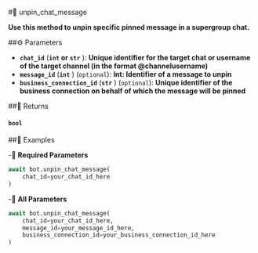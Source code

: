 #🔧 unpin_chat_message

**Use this method to unpin specific pinned message in a supergroup chat.**

##⚙️ Parameters

- **`chat_id`** (**`int` or `str`** ): **Unique identifier for the target chat or username of the target channel
(in the format @channelusername)**
- **`message_id`** (**`int`** ) (`optional`): **Int: Identifier of a message to unpin**
- **`business_connection_id`** (**`str`** ) (`optional`): **Unique identifier of the business connection on behalf of which the message will be pinned**

##📲 Returns

#### `bool`

##📀 Examples

-🪫 **Required Parameters**

```python
await bot.unpin_chat_message(
    chat_id=your_chat_id_here
)
```

-🔋 **All Parameters**

```python
await bot.unpin_chat_message(
    chat_id=your_chat_id_here,
    message_id=your_message_id_here,
    business_connection_id=your_business_connection_id_here
)
```
